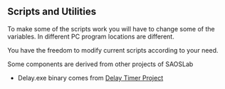 ## Scripts and Utilities

To make some of the scripts work you will have to change some of the variables. In different PC program locations are different.

You have the freedom to modify current scripts according to your need.

Some components are derived from other projects of SAOSLab
* Delay.exe binary comes from [Delay Timer Project](https://github.com/atiq-cs/Delay-Timer)
